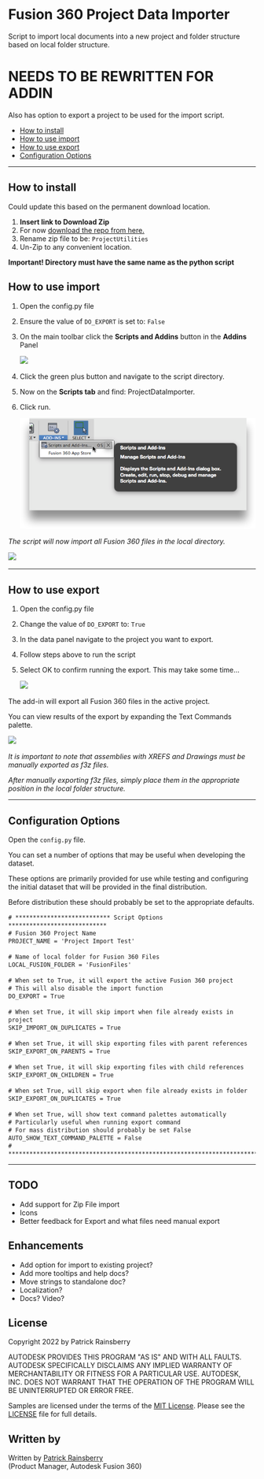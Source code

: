 # Fusion 360 Project Data Importer
Script to import local documents into a new project and folder structure based on local folder structure.

# NEEDS TO BE REWRITTEN FOR ADDIN

Also has option to export a project to be used for the import script.

 * [How to install](#How-to-install)
 * [How to use import](#How-to-use-import)
 * [How to use export](#How-to-use-export)
 * [Configuration Options](#Configuration-Options)

----

## How to install<a name="How-to-install"></a>

Could update this based on the permanent download location.

1. **Insert link to Download Zip**
2. For now [download the repo from here.](https://github.com/tapnair/ProjectDataImporter/archive/refs/heads/master.zip)
3. Rename zip file to be: `ProjectUtilities`
4. Un-Zip to any convenient location.

__Important! Directory must have the same name as the python script__

## How to use import<a name="How-to-use-import"></a>

1. Open the config.py file
2. Ensure the value of `DO_EXPORT` is set to: `False`
3. On the main toolbar click the **Scripts and Addins** button in the **Addins** Panel

    ![](resources/scripts-addins-add.png)

4. Click the green plus button and navigate to the script directory.
5. Now on the **Scripts tab** and find: ProjectDataImporter.  
6. Click run.  
 
    ![](resources/scripts-addins.png)

_The script will now import all Fusion 360 files in the local directory._

   ![](resources/import_results.png)

----

## How to use export<a name="How-to-use-export"></a>

1. Open the config.py file
2. Change the value of `DO_EXPORT` to: `True`
3. In the data panel navigate to the project you want to export.
4. Follow steps above to run the script
5. Select OK to confirm running the export.  This may take some time...

   ![](resources/export_confirmation.png)

The add-in will export all Fusion 360 files in the active project.

You can view results of the export by expanding the Text Commands palette.

   ![](resources/export_results.png)

_It is important to note that assemblies with XREFS and Drawings_ 
_must be manually exported as f3z files._

_After manually exporting f3z files, simply place them in the_
_appropriate position in the local folder structure._

----

## Configuration Options<a name="Configuration-Options"></a>

Open the `config.py` file.  

You can set a number of options that may be useful when developing the dataset.

These options are primarily provided for use while testing and configuring 
the initial dataset that will be provided in the final distribution.

Before distribution these should probably be set to the appropriate defaults.

```
# *************************** Script Options ****************************
# Fusion 360 Project Name
PROJECT_NAME = 'Project Import Test'

# Name of local folder for Fusion 360 Files
LOCAL_FUSION_FOLDER = 'FusionFiles'

# When set to True, it will export the active Fusion 360 project
# This will also disable the import function
DO_EXPORT = True

# When set True, it will skip import when file already exists in project
SKIP_IMPORT_ON_DUPLICATES = True

# When set True, it will skip exporting files with parent references
SKIP_EXPORT_ON_PARENTS = True

# When set True, it will skip exporting files with child references
SKIP_EXPORT_ON_CHILDREN = True

# When set True, will skip export when file already exists in folder
SKIP_EXPORT_ON_DUPLICATES = True

# When set True, will show text command palettes automatically
# Particularly useful when running export command
# For mass distribution should probably be set False
AUTO_SHOW_TEXT_COMMAND_PALETTE = False
# ***********************************************************************
```

----

## TODO
* Add support for Zip File import
* Icons
* Better feedback for Export and what files need manual export

## Enhancements
* Add option for import to existing project?
* Add more tooltips and help docs?
* Move strings to standalone doc?
* Localization?
* Docs? Video?

## License
Copyright 2022 by Patrick Rainsberry

AUTODESK PROVIDES THIS PROGRAM "AS IS" AND WITH ALL FAULTS. AUTODESK SPECIFICALLY
DISCLAIMS ANY IMPLIED WARRANTY OF MERCHANTABILITY OR FITNESS FOR A PARTICULAR USE.
AUTODESK, INC. DOES NOT WARRANT THAT THE OPERATION OF THE PROGRAM WILL BE
UNINTERRUPTED OR ERROR FREE.

Samples are licensed under the terms of the [MIT License](http://opensource.org/licenses/MIT). Please see the [LICENSE](LICENSE) file for full details.

## Written by

Written by [Patrick Rainsberry](https://twitter.com/prrainsberry) <br /> (Product Manager, Autodesk Fusion 360)


